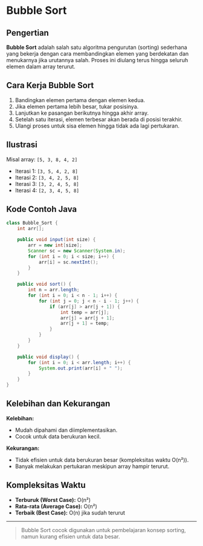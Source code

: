 # Bubble Sort

## Pengertian

**Bubble Sort** adalah salah satu algoritma pengurutan (sorting) sederhana yang bekerja dengan cara membandingkan elemen yang berdekatan dan menukarnya jika urutannya salah. Proses ini diulang terus hingga seluruh elemen dalam array terurut.

## Cara Kerja Bubble Sort

1. Bandingkan elemen pertama dengan elemen kedua.
2. Jika elemen pertama lebih besar, tukar posisinya.
3. Lanjutkan ke pasangan berikutnya hingga akhir array.
4. Setelah satu iterasi, elemen terbesar akan berada di posisi terakhir.
5. Ulangi proses untuk sisa elemen hingga tidak ada lagi pertukaran.

## Ilustrasi

Misal array: `[5, 3, 8, 4, 2]`

- Iterasi 1: `[3, 5, 4, 2, 8]`
- Iterasi 2: `[3, 4, 2, 5, 8]`
- Iterasi 3: `[3, 2, 4, 5, 8]`
- Iterasi 4: `[2, 3, 4, 5, 8]`

## Kode Contoh Java

```java
class Bubble_Sort {
    int arr[];

    public void input(int size) {
        arr = new int[size];
        Scanner sc = new Scanner(System.in);
        for (int i = 0; i < size; i++) {
            arr[i] = sc.nextInt();
        }
    }

    public void sort() {
        int n = arr.length;
        for (int i = 0; i < n - 1; i++) {
            for (int j = 0; j < n - i - 1; j++) {
                if (arr[j] > arr[j + 1]) {
                    int temp = arr[j];
                    arr[j] = arr[j + 1];
                    arr[j + 1] = temp;
                }
            }
        }
    }

    public void display() {
        for (int i = 0; i < arr.length; i++) {
            System.out.print(arr[i] + " ");
        }
    }
}
```

## Kelebihan dan Kekurangan

**Kelebihan:**

- Mudah dipahami dan diimplementasikan.
- Cocok untuk data berukuran kecil.

**Kekurangan:**

- Tidak efisien untuk data berukuran besar (kompleksitas waktu O(n²)).
- Banyak melakukan pertukaran meskipun array hampir terurut.

## Kompleksitas Waktu

- **Terburuk (Worst Case):** O(n²)
- **Rata-rata (Average Case):** O(n²)
- **Terbaik (Best Case):** O(n) jika sudah terurut

---

> Bubble Sort cocok digunakan untuk pembelajaran konsep sorting, namun kurang efisien untuk data besar.

